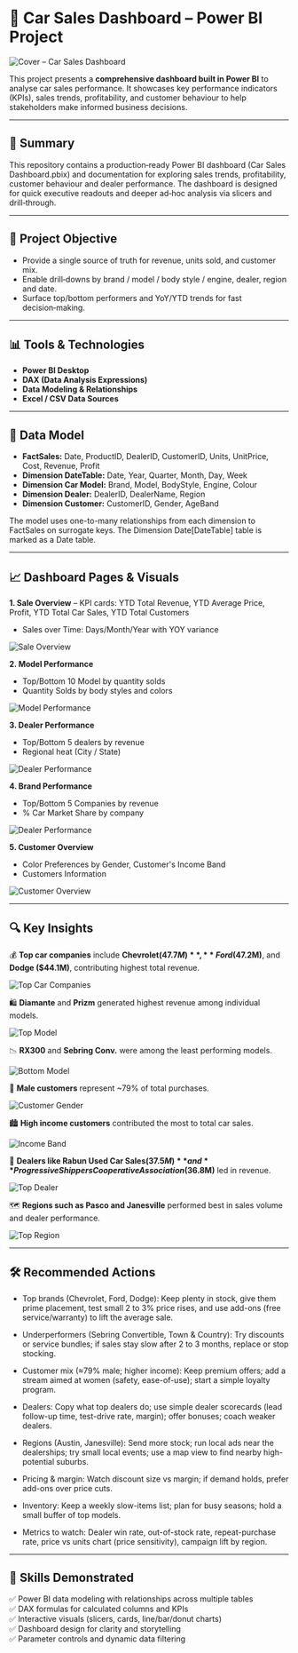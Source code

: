 # 🚗 Car Sales Dashboard – Power BI Project
![Cover – Car Sales Dashboard](assets/sales-overtime-3.png)

This project presents a **comprehensive dashboard built in Power BI** to analyse car sales performance. It showcases key performance indicators (KPIs), sales trends, profitability, and customer behaviour to help stakeholders make informed business decisions. 

---

## 📌 Summary

This repository contains a production‑ready Power BI dashboard (Car Sales Dashboard.pbix) and documentation for exploring sales trends, profitability, customer behaviour and dealer performance. The dashboard is designed for quick executive readouts and deeper ad‑hoc analysis via slicers and drill‑through.

---

## 🎯 Project Objective

- Provide a single source of truth for revenue, units sold, and customer mix.
- Enable drill‑downs by brand / model / body style / engine, dealer, region and date.
- Surface top/bottom performers and YoY/YTD trends for fast decision‑making.

---

## 📊 Tools & Technologies

- **Power BI Desktop**  
- **DAX (Data Analysis Expressions)**  
- **Data Modeling & Relationships**  
- **Excel / CSV Data Sources**

---

## 🧩 Data Model 

- **FactSales:** Date, ProductID, DealerID, CustomerID, Units, UnitPrice, Cost, Revenue, Profit
- **Dimension DateTable:** Date, Year, Quarter, Month, Day, Week
- **Dimension Car Model:** Brand, Model, BodyStyle, Engine, Colour
- **Dimension Dealer:** DealerID, DealerName, Region
- **Dimension Customer:** CustomerID, Gender, AgeBand

The model uses one-to-many relationships from each dimension to FactSales on surrogate keys. The Dimension Date[DateTable] table is marked as a Date table.

---

## 📈  Dashboard Pages & Visuals

**1. Sale Overview** 
   – KPI cards: YTD Total Revenue, YTD Average Price, Profit, YTD Total Car Sales, YTD Total Customers
   - Sales over Time: Days/Month/Year with YOY variance
  
  ![Sale Overview](assets/sales-overtime-3.png)

**2. Model Performance**
   - Top/Bottom 10 Model by quantity solds
   - Quantity Solds by body styles and colors
  
  ![Model Performance](assets/model-performance-2.png)

**3. Dealer Performance**
   - Top/Bottom 5 dealers by revenue
   - Regional heat (City / State)
  
  ![Dealer Performance](assets/dealer-performance-2.png)

**4. Brand Performance**
   - Top/Bottom 5 Companies by revenue
   - % Car Market Share by company
  
  ![Dealer Performance](assets/brand-performance-2.png)

**5. Customer Overview**
   - Color Preferences by Gender, Customer's Income Band
   - Customers Information
  
  ![Customer Overview](assets/customer-overview-2.png)

---

## 🔍 Key Insights

💰 **Top car companies** include **Chevrolet($47.7M)**, **Ford ($47.2M)**, and **Dodge ($44.1M)**, contributing highest total revenue.
   
   ![Top Car Companies](assets/top-car-company.png)

🛍️ **Diamante** and **Prizm** generated highest revenue among individual models.
   
   ![Top Model](assets/top-model.png)

📉 **RX300** and **Sebring Conv.** were among the least performing models.
   
   ![Bottom Model](assets/bottom-model.png)

🧍 **Male customers** represent ~79% of total purchases.
   
   ![Customer Gender](assets/customer-gender-2.png)

🏙️ **High income customers** contributed the most to total car sales.
   
   ![Income Band](assets/income-band.png)

📌 **Dealers like Rabun Used Car Sales($37.5M)** and **Progressive Shippers Cooperative Association($36.8M)** led in revenue.
   
   ![Top Dealer](assets/top-dealer.png)

🗺️ **Regions such as Pasco and Janesville** performed best in sales volume and dealer performance.
   
   ![Top Region](assets/region-2.png)

---

## 🛠️ Recommended Actions

- Top brands (Chevrolet, Ford, Dodge): Keep plenty in stock, give them prime placement, test small 2 to 3% price rises, and use add-ons (free service/warranty) to lift the average sale.

- Underperformers (Sebring Convertible, Town & Country): Try discounts or service bundles; if sales stay slow after 2 to 3 months, replace or stop stocking.

- Customer mix (≈79% male; higher income): Keep premium offers; add a stream aimed at women (safety, ease-of-use); start a simple loyalty program.

- Dealers: Copy what top dealers do; use simple dealer scorecards (lead follow-up time, test-drive rate, margin); offer bonuses; coach weaker dealers.

- Regions (Austin, Janesville): Send more stock; run local ads near the dealerships; try small local events; use a map view to find nearby high-potential suburbs.

- Pricing & margin: Watch discount size vs margin; if demand holds, prefer add-ons over price cuts.

- Inventory: Keep a weekly slow-items list; plan for busy seasons; hold a small buffer of top models.

- Metrics to watch: Dealer win rate, out-of-stock rate, repeat-purchase rate, price vs units chart (price sensitivity), campaign lift by region.

---

## 🧠 Skills Demonstrated

 ✅ Power BI data modeling with relationships across multiple tables  
 ✅ DAX formulas for calculated columns and KPIs  
 ✅ Interactive visuals (slicers, cards, line/bar/donut charts)  
 ✅ Dashboard design for clarity and storytelling  
 ✅ Parameter controls and dynamic data filtering



